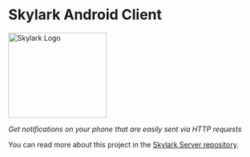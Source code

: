 # Skylark Android Client

<img src="https://epixstudios.co.uk/filer/canonical/1532274227/2/" alt="Skylark Logo" width="196px" height="170px">

*Get notifications on your phone that are easily sent via HTTP requests*


You can read more about this project in the [Skylark Server repository](https://github.com/damianmoore/skylark-server).
